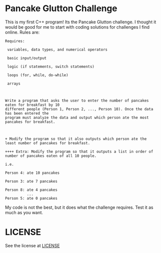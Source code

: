 
# Pancake Glutton Challenge

  

This is my first C++ program! Its the Pancake Glutton challenge. I thought it would be good for me to start with coding solutions for challenges I find online. Rules are:

	Requires:

	 variables, data types, and numerical operators

	 basic input/output

	 logic (if statements, switch statements)

	 loops (for, while, do-while)

	 arrays

  

	Write a program that asks the user to enter the number of pancakes eaten for breakfast by 10
	different people (Person 1, Person 2, ..., Person 10). Once the data has been entered the
	program must analyze the data and output which person ate the most pancakes for breakfast.

  

	+ Modify the program so that it also outputs which person ate the least number of pancakes for breakfast.

	++++ Extra: Modify the program so that it outputs a list in order of number of pancakes eaten of all 10 people.

	i.e.

	Person 4: ate 10 pancakes

	Person 3: ate 7 pancakes

	Person 8: ate 4 pancakes
			  ...
	Person 5: ate 0 pancakes
	

 My code is not the best, but it does what the challenge requires. Test it as much as you want.
 
 # LICENSE
 See the license at [LICENSE](https://github.com/dode5656/cpp-projects/blob/master/pancake-glutton/LICENSE)
